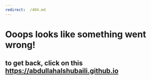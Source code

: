 ```yaml
---
redirect:  /404.md
---
```


# Ooops looks like something went wrong!

## to get back, click on this <https://abdullahalshubaili.github.io>
